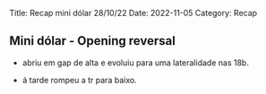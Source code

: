 Title: Recap mini dólar 28/10/22
Date: 2022-11-05
Category: Recap

## Mini dólar - Opening reversal

* abriu em gap de alta e evoluiu para uma lateralidade nas 18b.

* á tarde rompeu a tr para baixo.
